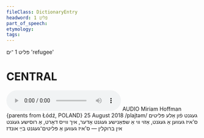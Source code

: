 ```yaml
---
fileClass: DictionaryEntry
headword: פּליט 1
part_of_speech: 
etymology: 
tags: 
---
```

פּליט 1
־ים 
'refugee'

CENTRAL
========

<audio controls src="https://ia601508.us.archive.org/11/items/MiriamHoffman/Miriam%20Hoffman%2025%20August%202018%20-%20gegnt%20fun%20ale%20pleytim.mp3"></audio>
AUDIO Miriam Hoffman {parents from Łódź, POLAND} 25 August 2018
/plajtəm/
געגנט פֿון אַלע פּליטים
ס'איז געווען אַ געגנט, אַזוי ווי אַ שפּאַנישע געגנט אָדער, איך ווייס דאָרט, אַ רוסישע געגנט אין ברוקלין — ס'איז געווען אַ פּליטים־געגנט בײַ אונדז
